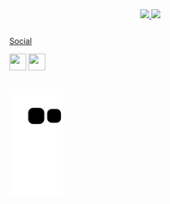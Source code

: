 <div align="center">
  <a href="https://github.com/1wallacerangel">
  <img height="180em" src="https://github-readme-stats.vercel.app/api?username=1wallacerangel&show_icons=true&theme=graywhite&include_all_commits=true&count_private=true"/>
  <img height="180em" src="https://github-readme-stats.vercel.app/api/top-langs/?username=1wallacerangel&layout=compact&langs_count=7&theme=graywhite"/>
</div>
  
  ##
  
  <p fontsize="20pt">Social</p>
<div> 
   <a href = "https://instagram.com/_wallacerangell"><img src="https://cdn-icons-png.flaticon.com/512/2111/2111463.png" width="30px" height="30px" color="white" target="_blank"></a>
   <a href = "https://www.linkedin.com/in/wallace-rangel-329615252" target="_blank"><img src="https://cdn-icons-png.flaticon.com/512/3536/3536505.png" width="30px" height="30px" color="white" target="_blank"></a>
</div>  
  
 ##
  
  ![Snake animation](https://github.com/rafaballerini/rafaballerini/blob/output/github-contribution-grid-snake.svg)
 
</div>

